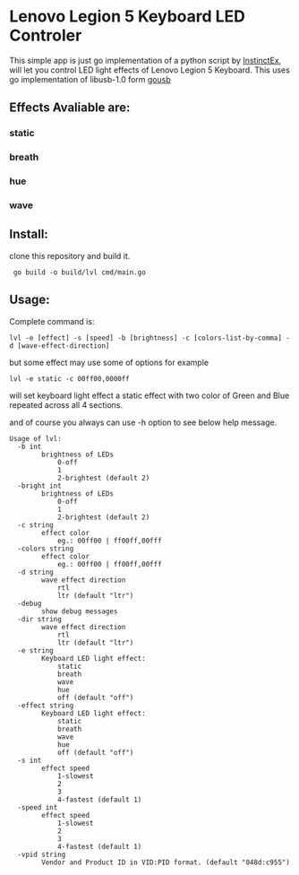 # Lenovo Legion 5 Keyboard LED Controler

This simple app is just go implementation of a python script by [InstinctEx](https://github.com/InstinctEx/lenovo-ideapad-legion-keyboard-led), will let you control LED light effects of Lenovo Legion 5 Keyboard.
This uses go implementation of libusb-1.0 form
[gousb](https://github.com/google/gousb)



## Effects Avaliable are:
### static
### breath
### hue
### wave

## Install:
clone this repository and build it.

``` go build -o build/lvl cmd/main.go```

## Usage:
Complete command is:

```
lvl -e [effect] -s [speed] -b [brightness] -c [colors-list-by-comma] -d [wave-effect-direction]
```
but some effect may use some of options for example
```
lvl -e static -c 00ff00,0000ff
```
will set keyboard light effect a static effect with two color of Green and Blue repeated across all 4 sections.

and of course you always can use -h option to see below help message.
```
Usage of lvl:
  -b int
    	brightness of LEDs
    		0-off
    		1
    		2-brightest (default 2)
  -bright int
    	brightness of LEDs
    		0-off
    		1
    		2-brightest (default 2)
  -c string
    	effect color
    		eg.: 00ff00 | ff00ff,00fff
  -colors string
    	effect color
    		eg.: 00ff00 | ff00ff,00fff
  -d string
    	wave effect direction
    		rtl
    		ltr (default "ltr")
  -debug
    	show debug messages
  -dir string
    	wave effect direction
    		rtl
    		ltr (default "ltr")
  -e string
    	Keyboard LED light effect:
    		static 
    		breath
    		wave
    		hue
    		off (default "off")
  -effect string
    	Keyboard LED light effect:
    		static 
    		breath
    		wave
    		hue
    		off (default "off")
  -s int
    	effect speed
    		1-slowest
    		2
    		3
    		4-fastest (default 1)
  -speed int
    	effect speed
    		1-slowest
    		2
    		3
    		4-fastest (default 1)
  -vpid string
    	Vendor and Product ID in VID:PID format. (default "048d:c955")

```